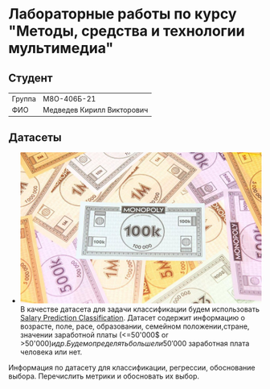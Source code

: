 # Лабораторные работы по курсу "Методы, средства и технологии мультимедиа"

## Студент

|         |                            |
|---------|----------------------------|
| Группа  | М8О-406Б-21                |
| ФИО     | Медведев Кирилл Викторович |

## Датасеты


- ![MONEY](/img/header_img.jpg) В качестве датасета для задачи классификации будем использовать [Salary Prediction Classification](https://www.kaggle.com/datasets/ayessa/salary-prediction-classification/data). Датасет содержит информацию о возрасте, поле, расе, образовании, семейном положении,стране, значении заработной платы (<=50'000$ or >50'000$) и др. Будем определять больше ли 50'000$ заработная плата человека или нет.



Информация по датасету для классификации, регрессии, обоснование выбора. Перечислить метрики и обосновать их выбор.